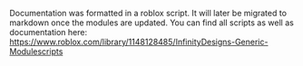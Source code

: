Documentation was formatted in a roblox script. It will later be migrated to markdown once the modules are updated. 
You can find all scripts as well as documentation here: https://www.roblox.com/library/1148128485/InfinityDesigns-Generic-Modulescripts